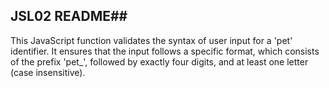 ## JSL02 README##

This JavaScript function validates the syntax of user input for a 'pet' identifier. It ensures that the input follows a 
specific format, which consists of the prefix 'pet_', followed by exactly four digits, and at least one letter (case insensitive).
